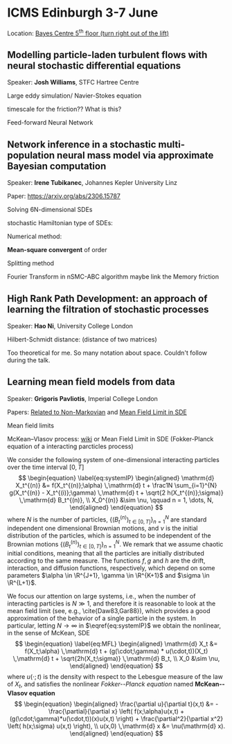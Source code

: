 # ICMS Edinburgh 3-7 June

Location: [Bayes Centre $5^{\text{th}}$ floor (turn right out of the lift)](https://www.google.com/maps/place/International+Centre+for+Mathematical+Sciences+(ICMS)/@55.9457153,-3.1873166,15z/data=!4m6!3m5!1s0x4887c7844f66b3b9:0x1610d5ed4335f0f7!8m2!3d55.9453099!4d-3.1872381!16s%2Fg%2F11cn14gg8d?entry=ttu)

## Modelling particle-laden turbulent flows with neural stochastic differential equations

Speaker: **Josh Williams**, STFC Hartree Centre

Large eddy simulation/ Navier-Stokes equation

timescale for the friction?? What is this?

Feed-forward Neural Network

## Network inference in a stochastic multi-population neural mass model via approximate Bayesian computation

Speaker: **Irene Tubikanec**, Johannes Kepler University Linz

Paper: https://arxiv.org/abs/2306.15787

Solving  6N-dimensional SDEs

stochastic Hamiltonian type of SDEs:

Numerical method:

**Mean-square convergent** of order

Splitting method

Fourier Transform in nSMC-ABC algorithm maybe link the Memory friction

## High Rank Path Development: an approach of learning the filtration of stochastic processes

Speaker: **Hao Ni**, University College London

Hilbert-Schmidt distance: (distance of two matrices)

Too theoretical for me. So many notation about space. Couldn't follow during the talk.

## Learning mean field models from data

Speaker: **Grigoris Pavliotis**, Imperial College London

Papers: [Related to Non-Markovian](https://arxiv.org/pdf/1805.04959) and [Mean Field Limit in SDE](https://epubs.siam.org/doi/epdf/10.1137/22M153848X)

Mean field limits

McKean–Vlasov process: [wiki](https://en.wikipedia.org/wiki/McKean–Vlasov_process) or Mean Field Limit in SDE (Fokker-Planck equation of a interacting parcticles process)



We consider the following system of one-dimensional interacting particles over the time interval $[0,T]$
$$
\begin{equation} \label{eq:systemIP}
\begin{aligned}
\mathrm{d} X_t^{(n)} &= f(X_t^{(n)};\alpha) \,\mathrm{d} t + \frac1N \sum_{i=1}^{N} g(X_t^{(n)} - X_t^{(i)};\gamma) \,\mathrm{d} t + \sqrt{2 h(X_t^{(n)};\sigma)} \,\mathrm{d} B_t^{(n)}, \\
X_0^{(n)} &\sim \nu, \qquad n = 1, \dots, N,
\end{aligned}
\end{equation}
$$
where $N$ is the number of particles, $\{ (B_t^{(n)})_{t\in[0,T]} \}_{n=1}^N$ are standard independent one dimensional Brownian motions, and $\nu$ is the initial distribution of the particles, which is assumed to be independent of the Brownian motions $\{ (B_t^{(n)})_{t\in[0,T]} \}_{n=1}^N$. We remark that we assume chaotic initial conditions, meaning that all the particles are initially distributed according to the same measure. The functions $f,g$ and $h$ are the drift, interaction, and diffusion functions, respectively, which depend on some parameters $\alpha \in \R^{J+1}, \gamma \in \R^{K+1}$ and $\sigma \in \R^{L+1}$​. 

We focus our attention on large systems, i.e., when the number of interacting particles is $N \gg 1$, and therefore it is reasonable to look at the mean field limit (see, e.g., \cite{Daw83,Gar88}), which provides a good approximation of the behavior of a single particle in the system. In particular, letting $N \to \infty$ in $\eqref{eq:systemIP}$ we obtain the nonlinear, in the sense of McKean, SDE
$$
\begin{equation} \label{eq:MFL}
\begin{aligned} 
\mathrm{d} X_t &= f(X_t;\alpha) \,\mathrm{d} t + (g(\cdot;\gamma) * u(\cdot,t))(X_t) \,\mathrm{d} t + \sqrt{2h(X_t;\sigma)} \,\mathrm{d} B_t, \\
X_0 &\sim \nu,
\end{aligned}
\end{equation}
$$
where $u(\cdot;t)$ is the density with respect to the Lebesgue measure of the law of $X_t$, and satisfies the nonlinear *Fokker--Planck equation* named **McKean--Vlasov equation**
$$
\begin{equation} 
\begin{aligned}
\frac{\partial u}{\partial t}(x,t) &= -\frac{\partial}{\partial x} \left( f(x;\alpha)u(x,t) + (g(\cdot;\gamma)*u(\cdot,t))(x)u(x,t) \right) + \frac{\partial^2}{\partial x^2} \left( h(x;\sigma) u(x,t) \right), \\
u(x,0) \,\mathrm{d} x &= \nu(\mathrm{d} x).
\end{aligned}
\end{equation}
$$
